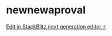 # newnewaproval

[Edit in StackBlitz next generation editor ⚡️](https://stackblitz.com/~/github.com/tiagocodinha/newnewaproval)